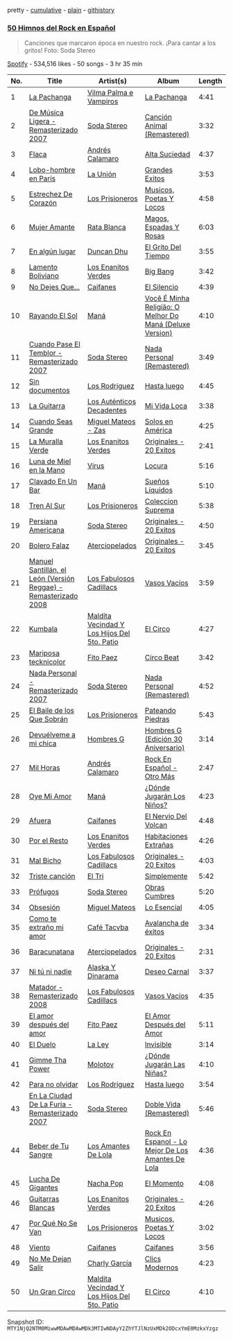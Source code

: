 pretty - [cumulative](/playlists/cumulative/37i9dQZF1DX5d5pMk8ynO3.md) - [plain](/playlists/plain/37i9dQZF1DX5d5pMk8ynO3) - [githistory](https://github.githistory.xyz/mackorone/spotify-playlist-archive/blob/main/playlists/plain/37i9dQZF1DX5d5pMk8ynO3)

### [50 Himnos del Rock en Español](https://open.spotify.com/playlist/37i9dQZF1DX5d5pMk8ynO3)

> Canciones que marcaron época en nuestro rock\. ¡Para cantar a los gritos! Foto: Soda Stereo

[Spotify](https://open.spotify.com/user/spotify) - 534,516 likes - 50 songs - 3 hr 35 min

| No. | Title | Artist(s) | Album | Length |
|---|---|---|---|---|
| 1 | [La Pachanga](https://open.spotify.com/track/1x6bkwDyWIOZNFY5blRSs1) | [Vilma Palma e Vampiros](https://open.spotify.com/artist/5VQCk9RiLwri99OgOT34kq) | [La Pachanga](https://open.spotify.com/album/6xEaCs71qwGCQJiotOycSr) | 4:41 |
| 2 | [De Música Ligera \- Remasterizado 2007](https://open.spotify.com/track/2lpIh6Gr6HYjg1CFBaucS5) | [Soda Stereo](https://open.spotify.com/artist/7An4yvF7hDYDolN4m5zKBp) | [Canción Animal \(Remastered\)](https://open.spotify.com/album/3GoSlKTNcVOp1ZxE5OOXeN) | 3:32 |
| 3 | [Flaca](https://open.spotify.com/track/1p7m9H4H8s0Y7SgRm7j3ED) | [Andrés Calamaro](https://open.spotify.com/artist/3tAICgiSR5PfYY4B8qsoAU) | [Alta Suciedad](https://open.spotify.com/album/44D07i1Lk0zFtWHRARMih6) | 4:37 |
| 4 | [Lobo\-hombre en París](https://open.spotify.com/track/3M1H1CWjrSq7nxABHc8EXv) | [La Unión](https://open.spotify.com/artist/2Ax9wZpdlg4r2zkc3pcI8U) | [Grandes Exitos](https://open.spotify.com/album/7bYD4tCxzQOzGZmKBKtT3m) | 3:53 |
| 5 | [Estrechez De Corazón](https://open.spotify.com/track/3WG3goVRrVz0maPXCXdpCW) | [Los Prisioneros](https://open.spotify.com/artist/2mSHY8JOR0nRi3mtHqVa04) | [Musicos, Poetas Y Locos](https://open.spotify.com/album/6P3Hh8dkVLgguu6bH6miDw) | 4:58 |
| 6 | [Mujer Amante](https://open.spotify.com/track/4eCrF1FgVL4se3AkHOnLDL) | [Rata Blanca](https://open.spotify.com/artist/632M26jlmnCrL8CqD5i7Kd) | [Magos, Espadas Y Rosas](https://open.spotify.com/album/3wNTH6hg5KKjRtLJZHxhB9) | 6:03 |
| 7 | [En algún lugar](https://open.spotify.com/track/3UIENhLRdFIOuRan92cAQu) | [Duncan Dhu](https://open.spotify.com/artist/2MLHBMApNE5h8wIufiTPs7) | [El Grito Del Tiempo](https://open.spotify.com/album/53ysLjWIelVJ47Si7ouHB3) | 3:55 |
| 8 | [Lamento Boliviano](https://open.spotify.com/track/6Pur3hWy6Nzc27ilmsp5HA) | [Los Enanitos Verdes](https://open.spotify.com/artist/4TK1gDgb7QKoPFlzRrBRgR) | [Big Bang](https://open.spotify.com/album/3y63u5vmuMugqI8lfuUY3a) | 3:42 |
| 9 | [No Dejes Que...](https://open.spotify.com/track/5nzEilkVhvnCD0xpW3raTy) | [Caifanes](https://open.spotify.com/artist/1GImnM7WYVp95431ypofy9) | [El Silencio](https://open.spotify.com/album/1WrK98KVZxkTgMD3a9Kpnl) | 4:39 |
| 10 | [Rayando El Sol](https://open.spotify.com/track/7svv80OeI8fsH30dx5UFCu) | [Maná](https://open.spotify.com/artist/7okwEbXzyT2VffBmyQBWLz) | [Você É Minha Religião: O Melhor Do Maná \(Deluxe Version\)](https://open.spotify.com/album/0T6xjJtpq2ZFsGb8WVBPfO) | 4:10 |
| 11 | [Cuando Pase El Temblor \- Remasterizado 2007](https://open.spotify.com/track/3uMYq07Kj5m564OQwdSCrD) | [Soda Stereo](https://open.spotify.com/artist/7An4yvF7hDYDolN4m5zKBp) | [Nada Personal \(Remastered\)](https://open.spotify.com/album/0hyq754QnaKHYpH32QnWqs) | 3:49 |
| 12 | [Sin documentos](https://open.spotify.com/track/0VD9b7IXBWM0lKGagkYOKu) | [Los Rodriguez](https://open.spotify.com/artist/3XkJyJgJDxnjdQgH0zfT8K) | [Hasta luego](https://open.spotify.com/album/17zbU7662bSZyECndKCYio) | 4:45 |
| 13 | [La Guitarra](https://open.spotify.com/track/6aPoVnA9UDncMyKgTAicsO) | [Los Auténticos Decadentes](https://open.spotify.com/artist/3HrbmsYpKjWH1lzhad7alj) | [Mi Vida Loca](https://open.spotify.com/album/2wV2nY2P5vHYiUNTWWzXj5) | 3:38 |
| 14 | [Cuando Seas Grande](https://open.spotify.com/track/25NeGSHqObqSJg79oir7pB) | [Miguel Mateos \- Zas](https://open.spotify.com/artist/3YG18nhGaJkR1F6VpcnSG6) | [Solos en América](https://open.spotify.com/album/2xuIhYMc9jjZDUynjd64RM) | 4:25 |
| 15 | [La Muralla Verde](https://open.spotify.com/track/1qvY1z3Wm3sAYeHfPTnrbI) | [Los Enanitos Verdes](https://open.spotify.com/artist/4TK1gDgb7QKoPFlzRrBRgR) | [Originales \- 20 Exitos](https://open.spotify.com/album/3AWurTYrtIfp7HwHg48DxV) | 2:41 |
| 16 | [Luna de Miel en la Mano](https://open.spotify.com/track/1qWLCuCnNcQVVzJm4pu7Zv) | [Virus](https://open.spotify.com/artist/0G7A5LzQAs2egiQl7hO5tV) | [Locura](https://open.spotify.com/album/5K3EGqntkI4To4TKtmIj2r) | 5:16 |
| 17 | [Clavado En Un Bar](https://open.spotify.com/track/78DVpEWwmJFC25KGz8fJuE) | [Maná](https://open.spotify.com/artist/7okwEbXzyT2VffBmyQBWLz) | [Sueños Líquidos](https://open.spotify.com/album/7ydFJUb1tmZPd6p4xIe10V) | 5:10 |
| 18 | [Tren Al Sur](https://open.spotify.com/track/5nvS1vouQkX0HxOohfqCoS) | [Los Prisioneros](https://open.spotify.com/artist/2mSHY8JOR0nRi3mtHqVa04) | [Coleccion Suprema](https://open.spotify.com/album/62mYqA8S00dcrD42jmml86) | 5:38 |
| 19 | [Persiana Americana](https://open.spotify.com/track/7JZP7kQsuFFWOrtAI7uNiW) | [Soda Stereo](https://open.spotify.com/artist/7An4yvF7hDYDolN4m5zKBp) | [Originales \- 20 Exitos](https://open.spotify.com/album/75LbseLsPdTkMO9oUD9J8n) | 4:50 |
| 20 | [Bolero Falaz](https://open.spotify.com/track/5yMXpZhVnUAFT154F3MQ8G) | [Aterciopelados](https://open.spotify.com/artist/3MqjsWDLhq8SyY6N3PE8yW) | [Originales \- 20 Exitos](https://open.spotify.com/album/5KSmyxLneU9PjuBZQguAnf) | 3:45 |
| 21 | [Manuel Santillán, el León \(Versión Reggae\) \- Remasterizado 2008](https://open.spotify.com/track/2p44QtrD16WSiIZxbDOtxg) | [Los Fabulosos Cadillacs](https://open.spotify.com/artist/2FS22haX3FYbyOsUAkuYqZ) | [Vasos Vacíos](https://open.spotify.com/album/54A9Agody2BGDXtTGMdFn4) | 3:59 |
| 22 | [Kumbala](https://open.spotify.com/track/5EfHXTq8UPCFyPDvCNIKMm) | [Maldita Vecindad Y Los Hijos Del 5to\. Patio](https://open.spotify.com/artist/6WvDtNFHOWHfiNy8NVHujT) | [El Circo](https://open.spotify.com/album/5VJ9cWdT6Kv9UawePqLhCI) | 4:27 |
| 23 | [Mariposa tecknicolor](https://open.spotify.com/track/2RognU2ViRdA6HxnpAITJl) | [Fito Paez](https://open.spotify.com/artist/1bZNv4q3OxYq7mmnLha7Tu) | [Circo Beat](https://open.spotify.com/album/3pFykTd3Xwi8jtTrNFJEwa) | 3:42 |
| 24 | [Nada Personal \- Remasterizado 2007](https://open.spotify.com/track/4PBou1i63krEp3jKCPhxVD) | [Soda Stereo](https://open.spotify.com/artist/7An4yvF7hDYDolN4m5zKBp) | [Nada Personal \(Remastered\)](https://open.spotify.com/album/0hyq754QnaKHYpH32QnWqs) | 4:52 |
| 25 | [El Baile de los Que Sobrán](https://open.spotify.com/track/4bGjPkl0BKXeFJOyKpdSwS) | [Los Prisioneros](https://open.spotify.com/artist/2mSHY8JOR0nRi3mtHqVa04) | [Pateando Piedras](https://open.spotify.com/album/0Av7hm17VTE9gQgJ2pg7WW) | 5:43 |
| 26 | [Devuélveme a mi chica](https://open.spotify.com/track/1Wrzhfa5bNlqvsnCztz190) | [Hombres G](https://open.spotify.com/artist/60uh2KYYSCqAgJNxcU4DA0) | [Hombres G \(Edición 30 Aniversario\)](https://open.spotify.com/album/2iMF2NlOZMfBTdHyubrg6y) | 3:14 |
| 27 | [Mil Horas](https://open.spotify.com/track/5RIypaRRQFO7tizTuK4iuU) | [Andrés Calamaro](https://open.spotify.com/artist/1NLy01lQ3IWiqdzH33TSAB) | [Rock En Español \- Otro Más](https://open.spotify.com/album/0KgSoGK8xwgg2ZHwz1jzkY) | 2:47 |
| 28 | [Oye Mi Amor](https://open.spotify.com/track/5EJ2THuhAapEIeQOtXUQ0x) | [Maná](https://open.spotify.com/artist/7okwEbXzyT2VffBmyQBWLz) | [¿Dónde Jugarán Los Niños?](https://open.spotify.com/album/2G0I22upYkTLYxfoAHiwBK) | 4:23 |
| 29 | [Afuera](https://open.spotify.com/track/3pJfnBjO3kjudEchcPEDxS) | [Caifanes](https://open.spotify.com/artist/1GImnM7WYVp95431ypofy9) | [El Nervio Del Volcan](https://open.spotify.com/album/2mPZNQNgW1zrkIPyL9XJcf) | 4:48 |
| 30 | [Por el Resto](https://open.spotify.com/track/2Goy8S7mDU8mDrbgxlQ2WA) | [Los Enanitos Verdes](https://open.spotify.com/artist/4TK1gDgb7QKoPFlzRrBRgR) | [Habitaciones Extrañas](https://open.spotify.com/album/4pHPwY4AEiTfdjViVFTiK2) | 4:26 |
| 31 | [Mal Bicho](https://open.spotify.com/track/4lq31N4E4eWqVMZv93sbhJ) | [Los Fabulosos Cadillacs](https://open.spotify.com/artist/2FS22haX3FYbyOsUAkuYqZ) | [Originales \- 20 Exitos](https://open.spotify.com/album/0mr1iGqJHUSpa4ObJ4q2uc) | 4:03 |
| 32 | [Triste canción](https://open.spotify.com/track/11dn3mAagE0hOvd35rBNeV) | [El Tri](https://open.spotify.com/artist/3HgZDevp7GspkLUAa5cKne) | [Simplemente](https://open.spotify.com/album/0DEAl6Dhwr8bIITWGVQR2Y) | 5:42 |
| 33 | [Prófugos](https://open.spotify.com/track/1Bov4bMY1IgfOrvUWWbhSe) | [Soda Stereo](https://open.spotify.com/artist/7An4yvF7hDYDolN4m5zKBp) | [Obras Cumbres](https://open.spotify.com/album/7MqDgagaBfm7Cjlg7uzlAa) | 5:20 |
| 34 | [Obsesión](https://open.spotify.com/track/1l0mEM93oZMERzBmOCuiHe) | [Miguel Mateos](https://open.spotify.com/artist/02Nbktg6lCJiazPM6YYTMz) | [Lo Esencial](https://open.spotify.com/album/7zrwTOHJUTWDJBSED3mhbD) | 4:05 |
| 35 | [Como te extraño mi amor](https://open.spotify.com/track/6hFHsQWB7HdVrSe7efRR82) | [Café Tacvba](https://open.spotify.com/artist/09xj0S68Y1OU1vHMCZAIvz) | [Avalancha de éxitos](https://open.spotify.com/album/33iiSdb0XhQI0dSstspDls) | 3:34 |
| 36 | [Baracunatana](https://open.spotify.com/track/1SBwYuWcbpJOXZBlzWfJQw) | [Aterciopelados](https://open.spotify.com/artist/3MqjsWDLhq8SyY6N3PE8yW) | [Originales \- 20 Exitos](https://open.spotify.com/album/5KSmyxLneU9PjuBZQguAnf) | 2:31 |
| 37 | [Ni tú ni nadie](https://open.spotify.com/track/7LpS82vPDLgZAHWRtWBBRj) | [Alaska Y Dinarama](https://open.spotify.com/artist/2mDlFcPtgXtLF1gEshEInh) | [Deseo Carnal](https://open.spotify.com/album/0WCUpdYXsvpM8Bed8w4vQF) | 3:37 |
| 38 | [Matador \- Remasterizado 2008](https://open.spotify.com/track/7d4pdMym8ZBOgf1oVPTiPb) | [Los Fabulosos Cadillacs](https://open.spotify.com/artist/2FS22haX3FYbyOsUAkuYqZ) | [Vasos Vacíos](https://open.spotify.com/album/54A9Agody2BGDXtTGMdFn4) | 4:35 |
| 39 | [El amor después del amor](https://open.spotify.com/track/1PQzZbitOJ6XPFg7FFzsKQ) | [Fito Paez](https://open.spotify.com/artist/1bZNv4q3OxYq7mmnLha7Tu) | [El Amor Después del Amor](https://open.spotify.com/album/1nDTw13U4zW8YuelhilKW5) | 5:11 |
| 40 | [El Duelo](https://open.spotify.com/track/3XHg42QOqlevRU7jXRkAKk) | [La Ley](https://open.spotify.com/artist/1ZVoRDO29AlDXiMkRLMZSK) | [Invisible](https://open.spotify.com/album/5aocKknfljbM7XK3PWPVRi) | 3:14 |
| 41 | [Gimme Tha Power](https://open.spotify.com/track/7bN2XAxC3SN8Ie16xP6lpm) | [Molotov](https://open.spotify.com/artist/27Owkm4TGlMqb0BqaEt3PW) | [¿Dónde Jugarán Las Niñas?](https://open.spotify.com/album/7EIqLMVIGdxmuXIscBAyn0) | 4:10 |
| 42 | [Para no olvidar](https://open.spotify.com/track/3RN4lB7qvjqTBuMXPOO18r) | [Los Rodriguez](https://open.spotify.com/artist/3XkJyJgJDxnjdQgH0zfT8K) | [Hasta luego](https://open.spotify.com/album/17zbU7662bSZyECndKCYio) | 3:54 |
| 43 | [En La Ciudad De La Furia \- Remasterizado 2007](https://open.spotify.com/track/7J2885UBOaG6x3LLkp2YGf) | [Soda Stereo](https://open.spotify.com/artist/7An4yvF7hDYDolN4m5zKBp) | [Doble Vida \(Remastered\)](https://open.spotify.com/album/0mEY1U7SZdIwDWylFm2UC4) | 5:46 |
| 44 | [Beber de Tu Sangre](https://open.spotify.com/track/3Gr4OWY7lAXAq7PpgUbctG) | [Los Amantes De Lola](https://open.spotify.com/artist/7IwYwKG6VacXOThKHvPgUc) | [Rock En Espanol \- Lo Mejor De Los Amantes De Lola](https://open.spotify.com/album/38l9gB9jzOiWkQaR36ZhUG) | 4:36 |
| 45 | [Lucha De Gigantes](https://open.spotify.com/track/4nheObMzE4K8AIxIICoLgd) | [Nacha Pop](https://open.spotify.com/artist/1CdLG4i1rTEOsex2UE0jCH) | [El Momento](https://open.spotify.com/album/5Vi36yUkwFN0QhdoIItpCR) | 4:08 |
| 46 | [Guitarras Blancas](https://open.spotify.com/track/3V9dPuQWZOUQY3KYJJWnP3) | [Los Enanitos Verdes](https://open.spotify.com/artist/4TK1gDgb7QKoPFlzRrBRgR) | [Originales \- 20 Exitos](https://open.spotify.com/album/3AWurTYrtIfp7HwHg48DxV) | 4:26 |
| 47 | [Por Qué No Se Van](https://open.spotify.com/track/6lPN572ksr7OoLNIAuCVw0) | [Los Prisioneros](https://open.spotify.com/artist/2mSHY8JOR0nRi3mtHqVa04) | [Musicos, Poetas Y Locos](https://open.spotify.com/album/6P3Hh8dkVLgguu6bH6miDw) | 3:02 |
| 48 | [Viento](https://open.spotify.com/track/6QJCZyJv1fhkCyZA3lRoAD) | [Caifanes](https://open.spotify.com/artist/1GImnM7WYVp95431ypofy9) | [Caifanes](https://open.spotify.com/album/7oNSmwtmqu8EvnD3cv2HOr) | 3:56 |
| 49 | [No Me Dejan Salir](https://open.spotify.com/track/6P6rudfmKr7FyArdyEs0Mk) | [Charly García](https://open.spotify.com/artist/3jO7X5KupvwmWTHGtHgcgo) | [Clics Modernos](https://open.spotify.com/album/3OyBf97NOuJjhEpQHY920H) | 4:23 |
| 50 | [Un Gran Circo](https://open.spotify.com/track/5BwVAAJzAuzpDHeWuKdFsN) | [Maldita Vecindad Y Los Hijos Del 5to\. Patio](https://open.spotify.com/artist/6WvDtNFHOWHfiNy8NVHujT) | [El Circo](https://open.spotify.com/album/5VJ9cWdT6Kv9UawePqLhCI) | 4:10 |

Snapshot ID: `MTY1NjQ2NTM0MiwwMDAwMDAwMDk3MTIwNDAyY2ZhYTJlNzUxMDk2ODcxYmE0MzkxYzgz`

